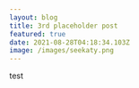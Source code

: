 ```yaml
---
layout: blog
title: 3rd placeholder post
featured: true
date: 2021-08-28T04:18:34.103Z
image: /images/seekaty.png
---
```

test